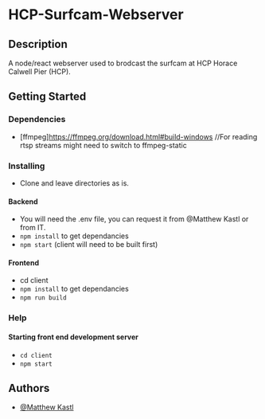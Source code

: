 # HCP-Surfcam-Webserver


## Description
A node/react webserver used to brodcast the surfcam at HCP  Horace Calwell Pier (HCP). 


## Getting Started

### Dependencies
* [ffmpeg]https://ffmpeg.org/download.html#build-windows //For reading rtsp streams might need to switch to ffmpeg-static

### Installing

* Clone and leave directories as is.

#### Backend

* You will need the .env file, you can request it from @Matthew Kastl or from IT.
* `npm install` to get dependancies
* `npm start` (client will need to be built first)

#### Frontend
* cd client
* `npm install` to get dependancies
* `npm run build`

### Help

#### Starting front end development server
* `cd client`
* `npm start`

## Authors

* [@Matthew Kastl](https://github.com/matdenkas)

